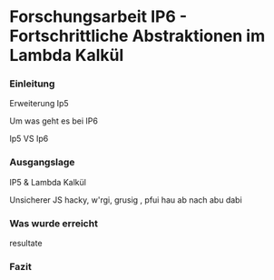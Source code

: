 # Forschungsarbeit IP6 - Fortschrittliche Abstraktionen im Lambda Kalkül

### Einleitung

Erweiterung Ip5

Um was geht es bei IP6 

Ip5 VS Ip6



### Ausgangslage

IP5 & Lambda Kalkül

Unsicherer JS hacky, w'rgi, grusig , pfui hau ab nach abu dabi

### Was wurde erreicht

resultate



### Fazit



